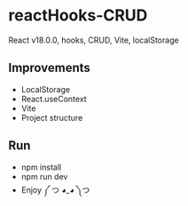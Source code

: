 # reactHooks-CRUD

React v18.0.0, hooks, CRUD, Vite, localStorage

## Improvements

- LocalStorage
- React.useContext
- Vite
- Project structure

## Run

- npm install
- npm run dev
- Enjoy ༼ つ ◕_◕ ༽つ
